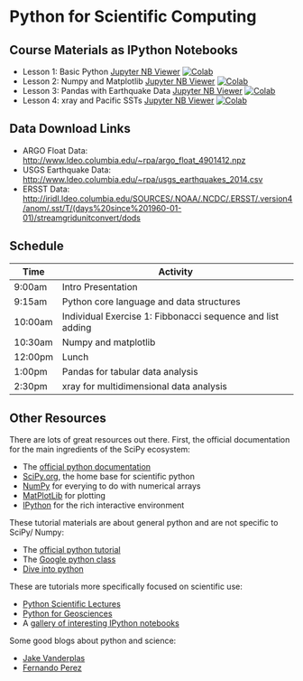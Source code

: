 # Python for Scientific Computing #


## Course Materials as IPython Notebooks ##

* Lesson 1: Basic Python [Jupyter NB Viewer](http://nbviewer.ipython.org/github/DS4Earth/sp2020/blob/master/notebooks/rabernat_nbs/one_day_workshop/01_core_python.ipynb) [![Colab](https://colab.research.google.com/assets/colab-badge.svg)](https://colab.research.google.com/github/DS4Earth/sp2020/blob/master/notebooks/rabernat_nbs/one_day_workshop/01_core_python.ipynb)
* Lesson 2: Numpy and Matplotlib [Jupyter NB Viewer](http://nbviewer.ipython.org/github/DS4Earth/sp2020/blob/master/notebooks/rabernat_nbs/one_day_workshop/02_numpy_and_matplotlib.ipynb) [![Colab](https://colab.research.google.com/assets/colab-badge.svg)](https://colab.research.google.com/github/DS4Earth/sp2020/blob/master/notebooks/rabernat_nbs/one_day_workshop/02_numpy_and_matplotlib.ipynb)
* Lesson 3: Pandas with Earthquake Data [Jupyter NB Viewer](http://nbviewer.ipython.org/github/DS4Earth/sp2020/blob/master/notebooks/rabernat_nbs/one_day_workshop/03_pandas_earthquake.ipynb) [![Colab](https://colab.research.google.com/assets/colab-badge.svg)](https://colab.research.google.com/github/DS4Earth/sp2020/blob/master/notebooks/rabernat_nbs/one_day_workshop/03_pandas_earthquake.ipynb)
* Lesson 4: xray and Pacific SSTs [Jupyter NB Viewer](http://nbviewer.ipython.org/github/DS4Earth/sp2020/blob/master/notebooks/rabernat_nbs/one_day_workshop/04_xray_sst.ipynb) [![Colab](https://colab.research.google.com/assets/colab-badge.svg)](https://colab.research.google.com/github/DS4Earth/sp2020/blob/master/notebooks/rabernat_nbs/one_day_workshop/04_xray_sst.ipynb)

## Data Download Links ##

* ARGO Float Data: http://www.ldeo.columbia.edu/~rpa/argo_float_4901412.npz
* USGS Earthquake Data: http://www.ldeo.columbia.edu/~rpa/usgs_earthquakes_2014.csv
* ERSST Data: http://iridl.ldeo.columbia.edu/SOURCES/.NOAA/.NCDC/.ERSST/.version4/anom/.sst/T/(days%20since%201960-01-01)/streamgridunitconvert/dods

## Schedule ##

Time   | Activity 
------ | --------
9:00am | Intro Presentation
9:15am | Python core language and data structures
10:00am | Individual Exercise 1: Fibbonacci sequence and list adding
10:30am | Numpy and matplotlib
12:00pm | Lunch
1:00pm | Pandas for tabular data analysis
2:30pm | xray for multidimensional data analysis


## Other Resources ##

There are lots of great resources out there. First, the official documentation for the main ingredients of the SciPy ecosystem:
* The [official python documentation](https://www.python.org/doc/)
* [SciPy.org](http://www.scipy.org/), the home base for scientific python
* [NumPy](http://www.numpy.org/) for everying to do with numerical arrays
* [MatPlotLib](http://matplotlib.org/) for plotting
* [IPython](http://ipython.org/) for the rich interactive environment

These tutorial materials are about general python and are not specific to SciPy/ Numpy:
* The [official python tutorial](https://docs.python.org/2/tutorial/)
* The [Google python class](https://developers.google.com/edu/python/)
* [Dive into python](http://www.diveintopython.net/toc/index.html)

These are tutorials more specifically focused on scientific use:
* [Python Scientific Lectures](http://scipy-lectures.github.io/)
* [Python for Geosciences](https://github.com/koldunovn/python_for_geosciences)
* A [gallery of interesting IPython notebooks](https://github.com/ipython/ipython/wiki/A-gallery-of-interesting-IPython-Notebooks)

Some good blogs about python and science:
* [Jake Vanderplas](http://jakevdp.github.io/)
* [Fernando Perez](http://blog.fperez.org/)



